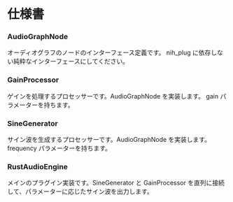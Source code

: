 # 仕様書

### AudioGraphNode

オーディオグラフのノードのインターフェース定義です。
nih_plug に依存しない純粋なインターフェースにしてください。

### GainProcessor

ゲインを処理するプロセッサーです。AudioGraphNode を実装します。
gain パラメーターを持ちます。

### SineGenerator

サイン波を生成するプロセッサーです。AudioGraphNode を実装します。
frequency パラメーターを持ちます。

### RustAudioEngine

メインのプラグイン実装です。SineGenerator と GainProcessor を直列に接続して、パラメーターに応じたサイン波を出力します。
